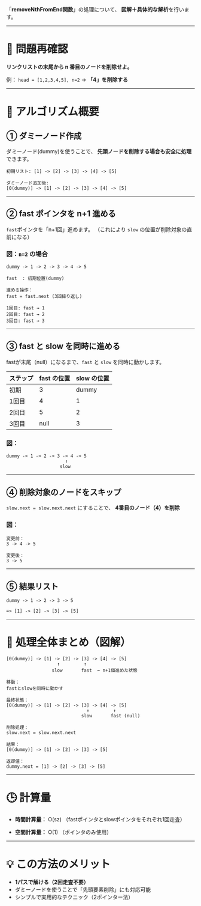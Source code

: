 「**removeNthFromEnd関数**」の処理について、
**図解＋具体的な解析**を行います。

---

# 🎯 **問題再確認**

**リンクリストの末尾から n 番目のノードを削除せよ。**

例：
`head = [1,2,3,4,5], n=2`
→ **「4」を削除する**

---

# 🚀 **アルゴリズム概要**

## ① **ダミーノード作成**

ダミーノード(dummy)を使うことで、
**先頭ノードを削除する場合も安全に処理**できます。

```
初期リスト: [1] -> [2] -> [3] -> [4] -> [5]

ダミーノード追加後:
[0(dummy)] -> [1] -> [2] -> [3] -> [4] -> [5]
```

---

## ② **fast ポインタを n+1 進める**

`fast`ポインタを「n+1回」進めます。
（これにより `slow` の位置が削除対象の直前になる）

### 図：`n=2` の場合

```
dummy -> 1 -> 2 -> 3 -> 4 -> 5

fast  : 初期位置(dummy)

進める操作：
fast = fast.next (3回繰り返し)

1回目: fast → 1
2回目: fast → 2
3回目: fast → 3
```

---

## ③ **fast と slow を同時に進める**

fastが末尾（null）になるまで、`fast` と `slow` を同時に動かします。

| ステップ | fast の位置 | slow の位置 |
| ---- | -------- | -------- |
| 初期   | 3        | dummy    |
| 1回目  | 4        | 1        |
| 2回目  | 5        | 2        |
| 3回目  | null     | 3        |

### 図：

```
dummy -> 1 -> 2 -> 3 -> 4 -> 5
                      ↑
                    slow
```

---

## ④ **削除対象のノードをスキップ**

`slow.next = slow.next.next` にすることで、
**4番目のノード（4）を削除**

### 図：

```
変更前：
3 -> 4 -> 5

変更後：
3 -> 5
```

---

## ⑤ **結果リスト**

```
dummy -> 1 -> 2 -> 3 -> 5

=> [1] -> [2] -> [3] -> [5]
```

---

# 🧠 **処理全体まとめ（図解）**

```
[0(dummy)] -> [1] -> [2] -> [3] -> [4] -> [5]
                   ↑         ↑
                 slow       fast  ← n+1個進めた状態

移動：
fastとslowを同時に動かす

最終状態：
[0(dummy)] -> [1] -> [2] -> [3] -> [4] -> [5]
                              ↑         ↑
                            slow       fast (null)

削除処理：
slow.next = slow.next.next

結果：
[0(dummy)] -> [1] -> [2] -> [3] -> [5]

返却値：
dummy.next = [1] -> [2] -> [3] -> [5]
```

---

# 🕒 **計算量**

* **時間計算量：**
  O(sz) （fastポインタとslowポインタをそれぞれ1回走査）

* **空間計算量：**
  O(1) （ポインタのみ使用）

---

# 💡 **この方法のメリット**

* **1パスで解ける（2回走査不要）**
* ダミーノードを使うことで「先頭要素削除」にも対応可能
* シンプルで実用的なテクニック（2ポインター法）

